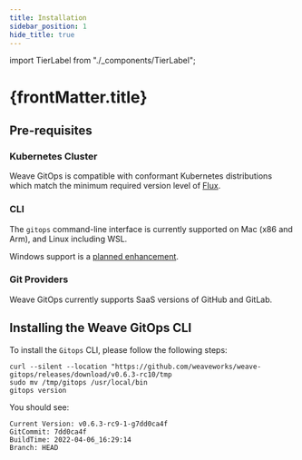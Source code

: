 ```yaml
---
title: Installation
sidebar_position: 1
hide_title: true
---
```


import TierLabel from "./_components/TierLabel";

<h1>
  {frontMatter.title} <TierLabel tiers="All tiers" />
</h1>

## Pre-requisites

### Kubernetes Cluster
Weave GitOps is compatible with conformant Kubernetes distributions which match the minimum required version level of [Flux](https://fluxcd.io/docs/installation/#prerequisites).

### CLI
The `gitops` command-line interface is currently supported on Mac (x86 and Arm), and Linux including WSL.

Windows support is a [planned enhancement](https://github.com/weaveworks/weave-gitops/issues/663).

### Git Providers
Weave GitOps currently supports SaaS versions of GitHub and GitLab.

## Installing the Weave GitOps CLI

To install the `Gitops` CLI, please follow the following steps:

```console
curl --silent --location "https://github.com/weaveworks/weave-gitops/releases/download/v0.6.3-rc10/tmp
sudo mv /tmp/gitops /usr/local/bin
gitops version
```

You should see:

```console
Current Version: v0.6.3-rc9-1-g7dd0ca4f
GitCommit: 7dd0ca4f
BuildTime: 2022-04-06_16:29:14
Branch: HEAD
```
